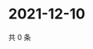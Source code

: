 # 2021-12-10

共 0 条

<!-- BEGIN WEIBO -->
<!-- 最后更新时间 Fri Dec 10 2021 20:22:56 GMT+0800 (China Standard Time) -->

<!-- END WEIBO -->
